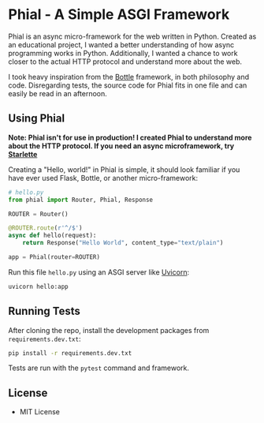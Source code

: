 Phial - A Simple ASGI Framework
=====

Phial is an async micro-framework for the web written in Python. Created as an educational project, I wanted a better understanding of how async programming works in Python. Additionally, I wanted a chance to work closer to the actual HTTP protocol and understand more about the web.

I took heavy inspiration from the [Bottle](https://bottlepy.org/docs/dev/) framework, in both philosophy and code. Disregarding tests, the source code for Phial fits in one file and can easily be read in an afternoon.

## Using Phial

**Note: Phial isn't for use in production! I created Phial to understand more about the HTTP protocol. If you need an async microframework, try [Starlette](https://github.com/encode/starlette)**

Creating a "Hello, world!" in Phial is simple, it should look familiar if you have ever used Flask, Bottle, or another micro-framework:

```python
# hello.py
from phial import Router, Phial, Response

ROUTER = Router()

@ROUTER.route(r'^/$')
async def hello(request):
    return Response("Hello World", content_type="text/plain")

app = Phial(router=ROUTER)
```

Run this file `hello.py` using an ASGI server like [Uvicorn](https://www.uvicorn.org/):

```bash
uvicorn hello:app
```

## Running Tests

After cloning the repo, install the development packages from `requirements.dev.txt`:

```bash
pip install -r requirements.dev.txt
```

Tests are run with the `pytest` command and framework.

## License

* MIT License
